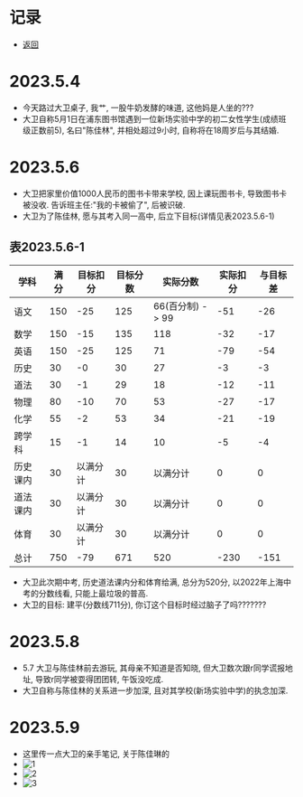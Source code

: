 # 记录
 - [返回](https://bili-08a04-nq3.github.io/David/ "点此获取详情")
# 2023.5.4
 - 今天路过大卫桌子, 我艹, 一股牛奶发酵的味道, 这他妈是人坐的???
 - 大卫自称5月1日在浦东图书馆遇到一位新场实验中学的初二女性学生(成绩班级正数前5), 名曰"陈佳林", 并相处超过9小时, 自称将在18周岁后与其结婚.
# 2023.5.6
 - 大卫把家里价值1000人民币的图书卡带来学校, 因上课玩图书卡, 导致图书卡被没收. 告诉班主任:"我的卡被偷了", 后被识破.
 - 大卫为了陈佳林, 愿与其考入同一高中, 后立下目标(详情见表2023.5.6-1)
 
## 表2023.5.6-1
 
| 学科     | 满分 | 目标扣分 | 目标分数 | 实际分数         | 实际扣分 | 与目标差 |
| -------- | ---- | -------- | -------- | ---------------- | -------- | ------- |
| 语文     | 150  | -25      | 125      | 66(百分制) -> 99 | -51      | -26     |
| 数学     | 150  | -15      | 135      | 118              | -32      | -17     |
| 英语     | 150  | -25      | 125      | 71               | -79      | -54     |
| 历史     | 30   | -0       | 30       | 27               | -3       | -3      |
| 道法     | 30   | -1       | 29       | 18               | -12      | -11     |
| 物理     | 80   | -10      | 70       | 53               | -27      | -17     |
| 化学     | 55   | -2       | 53       | 34               | -21      | -19     |
| 跨学科   | 15   | -1       | 14       | 10               | -5       | -4      |
| 历史课内 | 30   | 以满分计 | 30       | 以满分计         | 0        | 0       |
| 道法课内 | 30   | 以满分计 | 30       | 以满分计         | 0        | 0       |
| 体育     | 30   | 以满分计 | 30       | 以满分计         | 0        | 0       |
| 总计     | 750  | -79      | 671      | 520              | -230     | -151    |

 - 大卫此次期中考, 历史道法课内分和体育给满, 总分为520分, 以2022年上海中考的分数线看, 只能上最垃圾的普高.
 - 大卫的目标: 建平(分数线711分), 你订这个目标时经过脑子了吗???????

# 2023.5.8
 - 5.7 大卫与陈佳林前去游玩, 其母亲不知道是否知晓, 但大卫数次跟r同学谎报地址, 导致r同学被耍得团团转, 午饭没吃成.
 - 大卫自称与陈佳林的关系进一步加深, 且对其学校(新场实验中学)的执念加深.

# 2023.5.9
 - 这里传一点大卫的亲手笔记, 关于陈佳琳的
 - ![1](https://bili-08a04-nq3.github.io/David/logging/name.png)
 - ![2](https://bili-08a04-nq3.github.io/David/logging/school.png)
 - ![3](https://bili-08a04-nq3.github.io/David/logging/problem.png)
